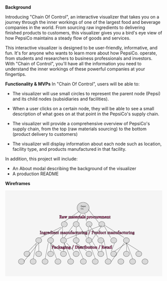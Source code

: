 **Background**

Introducing "Chain Of Control", an interactive visualizer that takes you on a journey through the inner workings of one of the largest food and beverage companies in the world. From sourcing raw ingredients to delivering finished products to customers, this visualizer gives you a bird's eye view of how PepsiCo maintains a steady flow of goods and services.

This interactive visualizer is designed to be user-friendly, informative, and fun. It's for anyone who wants to learn more about how PepsiCo. operate, from students and researchers to business professionals and investors. With "Chain of Control", you'll have all the information you need to understand the inner workings of these powerful companies at your fingertips.

**Functionality & MVPs**
In "Chain Of Control", users will be able to:

- The visualizer will use small circles to represent the parent node (Pepsi) and its child nodes (subsidiaries and facilities).

- When a user clicks on a certain node, they will be able to see a small description of what goes on at that point in the PepsiCo's supply chain.

- The visualizer will provide a comprehensive overview of PepsiCo's supply chain, from the top (raw materials sourcing) to the bottom (product delivery to customers)

- The visualizer will display information about each node such as location, facility type, and products manufactured in that facility.

In addition, this project will include:

- An About modal describing the background of the visualizer 
- A production README

**Wireframes**

![alt text](./img/Chainwireframe.png)